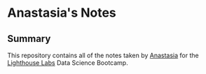 # Anastasia's Notes

## Summary 

This repository contains all of the notes taken by [Anastasia](https://github.com/anzhgrdva) for the [Lighthouse Labs](https://www.lighthouselabs.ca) Data Science Bootcamp.

